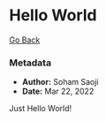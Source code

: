 # Hello World
<link href="./assets/css/style.css" rel="stylesheet"></link>

[Go Back](https://sohamsaoji.github.io/)

### Metadata
- **Author:** Soham Saoji
- **Date:** Mar 22, 2022

Just Hello World!

